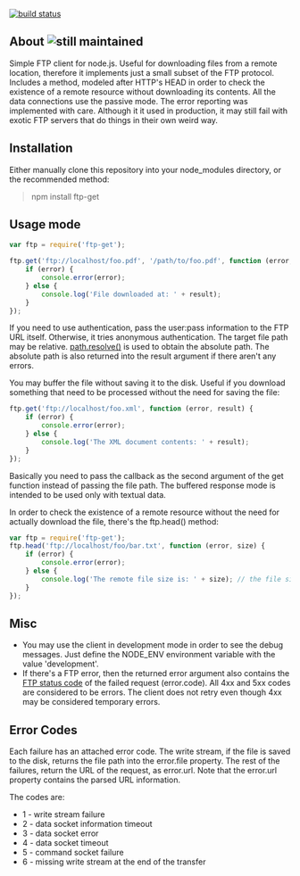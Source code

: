 [![build status](https://secure.travis-ci.org/SaltwaterC/ftp-get.png)](http://travis-ci.org/SaltwaterC/ftp-get)
## About ![still maintained](http://stillmaintained.com/SaltwaterC/ftp-get.png)

Simple FTP client for node.js. Useful for downloading files from a remote location, therefore it implements just a small subset of the FTP protocol. Includes a method, modeled after HTTP's HEAD in order to check the existence of a remote resource without downloading its contents. All the data connections use the passive mode. The error reporting was implemented with care. Although it it used in production, it may still fail with exotic FTP servers that do things in their own weird way.

## Installation

Either manually clone this repository into your node_modules directory, or the recommended method:

> npm install ftp-get

## Usage mode

```javascript
var ftp = require('ftp-get');

ftp.get('ftp://localhost/foo.pdf', '/path/to/foo.pdf', function (error, result) {
	if (error) {
		console.error(error);
	} else {
		console.log('File downloaded at: ' + result);
	}
});
```

If you need to use authentication, pass the user:pass information to the FTP URL itself. Otherwise, it tries anonymous authentication. The target file path may be relative. [path.resolve()](http://nodejs.org/docs/latest/api/path.html#path.resolve) is used to obtain the absolute path. The absolute path is also returned into the result argument if there aren't any errors.

You may buffer the file without saving it to the disk. Useful if you download something that need to be processed without the need for saving the file:

```javascript
ftp.get('ftp://localhost/foo.xml', function (error, result) {
	if (error) {
		console.error(error);
	} else {
		console.log('The XML document contents: ' + result);
	}
});
```

Basically you need to pass the callback as the second argument of the get function instead of passing the file path. The buffered response mode is intended to be used only with textual data.

In order to check the existence of a remote resource without the need for actually download the file, there's the ftp.head() method:

```javascript
var ftp = require('ftp-get');
ftp.head('ftp://localhost/foo/bar.txt', function (error, size) {
	if (error) {
		console.error(error);
	} else {
		console.log('The remote file size is: ' + size); // the file size if everything is OK
	}
});
```

## Misc

 * You may use the client in development mode in order to see the debug messages. Just define the NODE_ENV environment variable with the value 'development'.
 * If there's a FTP error, then the returned error argument also contains the [FTP status code](http://www.theegglestongroup.com/writing/ftp_error_codes.php) of the failed request (error.code). All 4xx and 5xx codes are considered to be errors. The client does not retry even though 4xx may be considered temporary errors.
 
## Error Codes

Each failure has an attached error code. The write stream, if the file is saved to the disk, returns the file path into the error.file property. The rest of the failures, return the URL of the request, as error.url. Note that the error.url property contains the parsed URL information.

The codes are:

 * 1 - write stream failure
 * 2 - data socket information timeout
 * 3 - data socket error
 * 4 - data socket timeout
 * 5 - command socket failure
 * 6 - missing write stream at the end of the transfer
